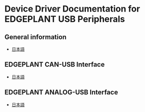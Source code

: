 # Device Driver Documentation for EDGEPLANT USB Peripherals

## General information

- [日本語](./general.ja.md)

## EDGEPLANT CAN-USB Interface

- [日本語](./EP1-CH02A.ja.md)

## EDGEPLANT ANALOG-USB Interface

- [日本語](./EP1-AG08A.ja.md)
